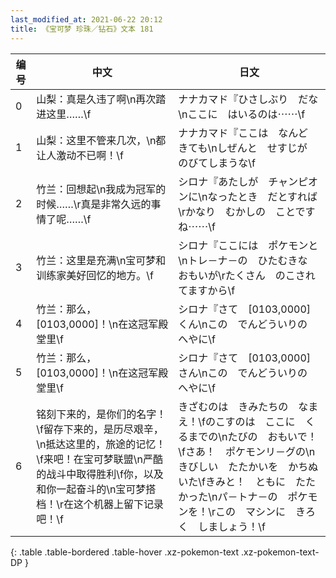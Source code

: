 ```yaml
---
last_modified_at: 2021-06-22 20:12
title: 《宝可梦 珍珠／钻石》文本 181
---
```

| 编号 | 中文 | 日文 |
| ---- | ---- | ---- |
| 0 | 山梨：真是久违了啊\n再次踏进这里……\f | ナナカマド『ひさしぶり　だな\nここに　はいるのは⋯⋯\f |
| 1 | 山梨：这里不管来几次，\n都让人激动不已啊！\f | ナナカマド『ここは　なんど　きても\nしぜんと　せすじが　のびてしまうな\f |
| 2 | 竹兰：回想起\n我成为冠军的时候……\r真是非常久远的事情了呢……\f | シロナ『あたしが　チャンピオンに\nなったとき　だとすれば\rかなり　むかしの　ことですね⋯⋯\f |
| 3 | 竹兰：这里是充满\n宝可梦和训练家美好回忆的地方。\f | シロナ『ここには　ポケモンと\nトレ－ナ－の　ひたむきな　おもいが\rたくさん　のこされてますから\f |
| 4 | 竹兰：那么，[0103,0000]！\n在这冠军殿堂里\f | シロナ『さて　[0103,0000]くん\nこの　でんどういりの　へやに\f |
| 5 | 竹兰：那么，[0103,0000]！\n在这冠军殿堂里\f | シロナ『さて　[0103,0000]さん\nこの　でんどういりの　へやに\f |
| 6 | 铭刻下来的，是你们的名字！\f留存下来的，是历尽艰辛，\n抵达这里的，旅途的记忆！\f来吧！在宝可梦联盟\n严酷的战斗中取得胜利\f你，以及和你一起奋斗的\n宝可梦搭档！\r在这个机器上留下记录吧！\f | きざむのは　きみたちの　なまえ！\fのこすのは　ここに　くるまでの\nたびの　おもいで！\fさあ！　ポケモンリ－グの\nきびしい　たたかいを　かちぬいた\fきみと！　ともに　たたかった\nパ－トナ－の　ポケモンを！\rこの　マシンに　きろく　しましょう！\f |
{: .table .table-bordered .table-hover .xz-pokemon-text .xz-pokemon-text-DP }